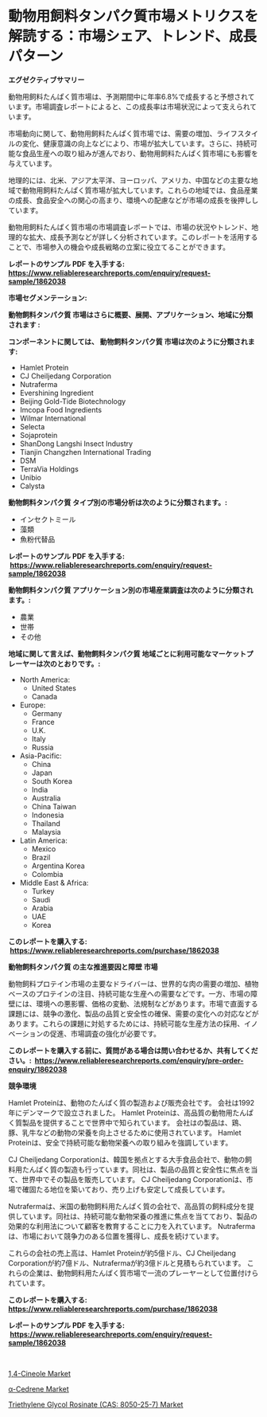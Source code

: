 <p><h1>動物用飼料タンパク質市場メトリクスを解読する：市場シェア、トレンド、成長パターン</h1></p><p><strong>エグゼクティブサマリー</strong></p>
<p><p>動物用飼料たんぱく質市場は、予測期間中に年率6.8%で成長すると予想されています。市場調査レポートによると、この成長率は市場状況によって支えられています。</p><p>市場動向に関して、動物用飼料たんぱく質市場では、需要の増加、ライフスタイルの変化、健康意識の向上などにより、市場が拡大しています。さらに、持続可能な食品生産への取り組みが進んでおり、動物用飼料たんぱく質市場にも影響を与えています。</p><p>地理的には、北米、アジア太平洋、ヨーロッパ、アメリカ、中国などの主要な地域で動物用飼料たんぱく質市場が拡大しています。これらの地域では、食品産業の成長、食品安全への関心の高まり、環境への配慮などが市場の成長を後押ししています。</p><p>動物用飼料たんぱく質市場の市場調査レポートでは、市場の状況やトレンド、地理的な拡大、成長予測などが詳しく分析されています。このレポートを活用することで、市場参入の機会や成長戦略の立案に役立てることができます。</p></p>
<p><strong>レポートのサンプル PDF を入手する: <a href="https://www.reliableresearchreports.com/enquiry/request-sample/1862038">https://www.reliableresearchreports.com/enquiry/request-sample/1862038</a></strong></p>
<p><strong>市場セグメンテーション:</strong></p>
<p><strong> 動物飼料タンパク質 市場はさらに概要、展開、アプリケーション、地域に分類されます :</strong></p>
<p><strong>コンポーネントに関しては、 動物飼料タンパク質 市場は次のように分類されます: &nbsp;</strong></p>
<p><ul><li>Hamlet Protein</li><li>CJ Cheiljedang Corporation</li><li>Nutraferma</li><li>Evershining Ingredient</li><li>Beijing Gold-Tide Biotechnology</li><li>Imcopa Food Ingredients</li><li>Wilmar International</li><li>Selecta</li><li>Sojaprotein</li><li>ShanDong Langshi Insect Industry</li><li>Tianjin Changzhen International Trading</li><li>DSM</li><li>TerraVia Holdings</li><li>Unibio</li><li>Calysta</li></ul></p>
<p><strong> 動物飼料タンパク質 タイプ別の市場分析は次のように分類されます。:</strong></p>
<p><ul><li>インセクトミール</li><li>藻類</li><li>魚粉代替品</li></ul></p>
<p><strong>レポートのサンプル PDF を入手する: &nbsp;<a href="https://www.reliableresearchreports.com/enquiry/request-sample/1862038">https://www.reliableresearchreports.com/enquiry/request-sample/1862038</a></strong></p>
<p><strong> 動物飼料タンパク質 アプリケーション別の市場産業調査は次のように分類されます。:</strong></p>
<p><ul><li>農業</li><li>世帯</li><li>その他</li></ul></p>
<p><strong>地域に関して言えば、動物飼料タンパク質 地域ごとに利用可能なマーケットプレーヤーは次のとおりです。:</strong></p>
<p><ul>
    <li>
        North America:
        <ul>
            <li>United States</li>
            <li>Canada</li>
        </ul>
    </li>
    <li>
        Europe:
        <ul>
            <li>Germany</li>
            <li>France</li>
            <li>U.K.</li>
            <li>Italy</li>
            <li>Russia</li>
        </ul>
    </li>
    <li>
        Asia-Pacific:
        <ul>
            <li>China</li>
            <li>Japan</li>
            <li>South Korea</li>
            <li>India</li>
            <li>Australia</li>
            <li>China Taiwan</li>
            <li>Indonesia</li>
            <li>Thailand</li>
            <li>Malaysia</li>
        </ul>
    </li>
    <li>
        Latin America:
        <ul>
            <li>Mexico</li>
            <li>Brazil</li>
            <li>Argentina Korea</li>
            <li>Colombia</li>
        </ul>
    </li>
    <li>
        Middle East & Africa:
        <ul>
            <li>Turkey</li>
            <li>Saudi</li>
            <li>Arabia</li>
            <li>UAE</li>
            <li>Korea</li>
        </ul>
    </li>
    </ul></p>
<p><strong>このレポートを購入する: &nbsp;<a href="https://www.reliableresearchreports.com/purchase/1862038">https://www.reliableresearchreports.com/purchase/1862038</a></strong></p>
<p><strong>動物飼料タンパク質 の主な推進要因と障壁 市場</strong></p>
<p><p>動物飼料プロテイン市場の主要なドライバーは、世界的な肉の需要の増加、植物ベースのプロテインの注目、持続可能な生産への需要などです。一方、市場の障壁には、環境への悪影響、価格の変動、法規制などがあります。市場で直面する課題には、競争の激化、製品の品質と安全性の確保、需要の変化への対応などがあります。これらの課題に対処するためには、持続可能な生産方法の採用、イノベーションの促進、市場調査の強化が必要です。</p></p>
<p><strong>このレポートを購入する前に、質問がある場合は問い合わせるか、共有してください。:&nbsp; <a href="https://www.reliableresearchreports.com/enquiry/pre-order-enquiry/1862038">https://www.reliableresearchreports.com/enquiry/pre-order-enquiry/1862038</a></strong></p>
<p><strong>競争環境</strong></p>
<p><p>Hamlet Proteinは、動物のたんぱく質の製造および販売会社です。 会社は1992年にデンマークで設立されました。 Hamlet Proteinは、高品質の動物用たんぱく質製品を提供することで世界中で知られています。 会社はの製品は、鶏、豚、乳牛などの動物の栄養を向上させるために使用されています。 Hamlet Proteinは、安全で持続可能な動物栄養への取り組みを強調しています。 </p><p>CJ Cheiljedang Corporationは、韓国を拠点とする大手食品会社で、動物の飼料用たんぱく質の製造も行っています。同社は、製品の品質と安全性に焦点を当て、世界中でその製品を販売しています。 CJ Cheiljedang Corporationは、市場で確固たる地位を築いており、売り上げも安定して成長しています。 </p><p>Nutrafermaは、米国の動物飼料用たんぱく質の会社で、高品質の飼料成分を提供しています。同社は、持続可能な動物栄養の推進に焦点を当てており、製品の効果的な利用法について顧客を教育することに力を入れています。 Nutrafermaは、市場において競争力のある位置を獲得し、成長を続けています。 </p><p>これらの会社の売上高は、Hamlet Proteinが約5億ドル、CJ Cheiljedang Corporationが約7億ドル、Nutrafermaが約3億ドルと見積もられています。 これらの企業は、動物飼料用たんぱく質市場で一流のプレーヤーとして位置付けられています。</p></p>
<p><strong>このレポートを購入する: &nbsp; <a href="https://www.reliableresearchreports.com/purchase/1862038">https://www.reliableresearchreports.com/purchase/1862038</a></strong></p>
<p><strong>レポートのサンプル PDF を入手する: &nbsp;<a href="https://www.reliableresearchreports.com/enquiry/request-sample/1862038">https://www.reliableresearchreports.com/enquiry/request-sample/1862038</a></strong><strong></strong></p>
<p>&nbsp;</p>
<p><p><a href="https://view.publitas.com/reportprime-1/14-cineole-market-size-focuses-on-market-dynamics-in-depth-analysis-and-future-projections-of-its-market-forecasted-for-period-from-2023-to-2030/">1,4-Cineole Market</a></p><p><a href="https://view.publitas.com/reportprime-1/a-cedrene-market-size-growing-and-forecasted-for-period-from-2023-2030-and-provides-complete-market-analysis-of-this-market/">α-Cedrene Market</a></p><p><a href="https://view.publitas.com/reportprime-1/triethylene-glycol-rosinate-cas-8050-25-7-market-analysis-examines-its-scope-on-growth-opportunities-and-forecasted-trends-spanning-from-2023-to-2030/">Triethylene Glycol Rosinate (CAS: 8050-25-7) Market</a></p></p>